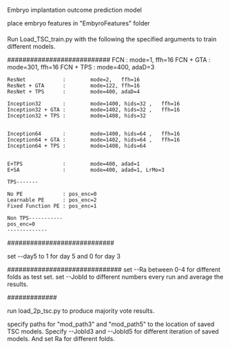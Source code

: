Embryo implantation outcome prediction model

place embryo features in "EmbyroFeatures" folder


####
Run Load_TSC_train.py with the following the specified arguments to train different models.

###########################
    FCN               :        mode=1,   ffh=16
    FCN + GTA         :        mode=301, ffh=16
    FCN + TPS         :        mode=400, adaD=3
    
    ResNet            :        mode=2,   ffh=16
    ResNet + GTA      :        mode=122, ffh=16
    ResNet + TPS      :        mode=400, adaD=4
    
    Inception32       :        mode=1400, hids=32 ,   ffh=16
    Inception32 + GTA :        mode=1402, hids=32 ,   ffh=16
    Inception32 + TPS :        mode=1408, hids=32
    
    
    Inception64       :        mode=1400, hids=64 ,   ffh=16
    Inception64 + GTA :        mode=1402, hids=64 ,   ffh=16
    Inception64 + TPS :        mode=1408, hids=64 
    
    
    E+TPS             :        mode=400, adad=1
    E+SA              :        mode=400, adad=1, LrMo=3
    
    TPS-------
    
    No PE             : pos_enc=0
    Learnable PE      : pos_enc=2
    Fixed Function PE : pos_enc=1

    Non TPS-----------
    pos_enc=0
    -------------
############################

set --day5 to 1 for day 5 and 0 for day 3


##############################
set --Ra between 0-4 for different folds as test set.
set --JobId to different numbers every run and average the results.

#############

run load_2p_tsc.py to produce majority vote results.

specify paths for "mod_path3" and "mod_path5" to the location of saved TSC models.
Specify --JobId3 and --JobId5 for different iteration of saved models. And set Ra for different folds.
